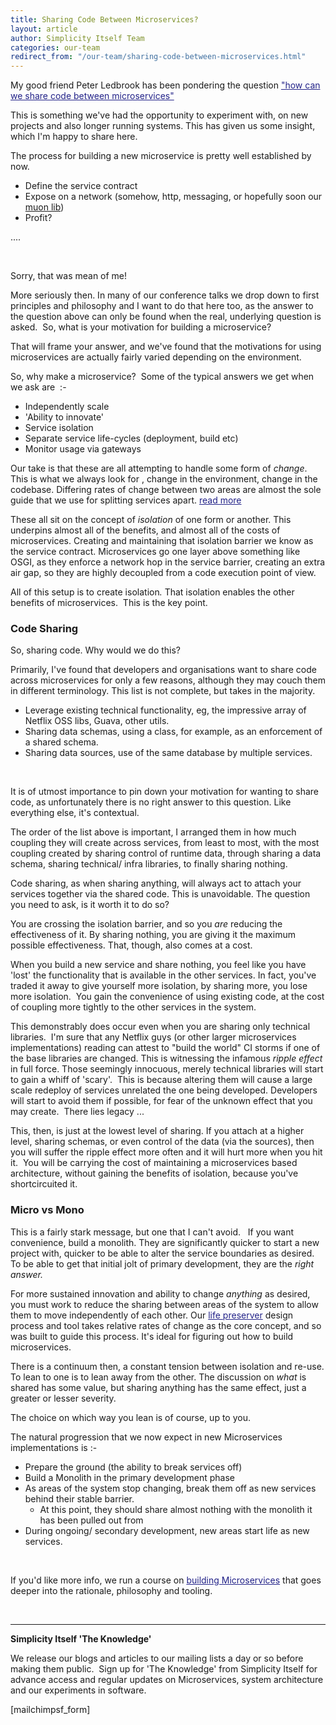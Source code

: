 ```yaml
---
title: Sharing Code Between Microservices?
layout: article
author: Simplicity Itself Team
categories: our-team
redirect_from: "/our-team/sharing-code-between-microservices.html"
---
```

My good friend Peter Ledbrook has been pondering the question <a style="color: #228;" href="http://blog.cacoethes.co.uk/software/code-reuse-in-micro-services">"how can we share code between microservices"</a>

This is something we've had the opportunity to experiment with, on new projects and also longer running systems. This has given us some insight, which I'm happy to share here.

The process for building a new microservice is pretty well established by now.
<ul>
	<li>Define the service contract</li>
	<li>Expose on a network (somehow, http, messaging, or hopefully soon our <a href="https://github.com/simplicityitself/muon-documentation" target="_blank">muon lib</a>)</li>
	<li>Profit?</li>
</ul>
....

&nbsp;

Sorry, that was mean of me!

More seriously then. In many of our conference talks we drop down to first principles and philosophy and I want to do that here too, as the answer to the question above can only be found when the real, underlying question is asked.  So, what is your motivation for building a microservice?

That will frame your answer, and we've found that the motivations for using microservices are actually fairly varied depending on the environment.

So, why make a microservice?  Some of the typical answers we get when we ask are  :-
<ul>
	<li>Independently scale</li>
	<li>'Ability to innovate'</li>
	<li>Service isolation</li>
	<li>Separate service life-cycles (deployment, build etc)</li>
	<li>Monitor usage via gateways</li>
</ul>
Our take is that these are all attempting to handle some form of <em>change</em>. This is what we always look for , change in the environment, change in the codebase. Differing rates of change between two areas are almost the sole guide that we use for splitting services apart. <a style="color: #228;" title="What the Life Preserver Tool does, an intro" href="/public/latest-news/what-the-life-preserver-tool-does-an-intro/" target="_blank">read more</a>

These all sit on the concept of <i>isolation </i>of one form or another. This underpins almost all of the benefits, and almost all of the costs of microservices. Creating and maintaining that isolation barrier we know as the service contract. Microservices go one layer above something like OSGI, as they enforce a network hop in the service barrier, creating an extra air gap, so they are highly decoupled from a code execution point of view.

All of this setup is to create isolation<em>.</em> That isolation<em> </em>enables the other benefits of microservices.  This is the key point.
<h3>Code Sharing</h3>
So, sharing code. Why would we do this?

Primarily, I've found that developers and organisations want to share code across microservices for only a few reasons, although they may couch them in different terminology. This list is not complete, but takes in the majority.
<ul>
	<li>Leverage existing technical functionality, eg, the impressive array of Netflix OSS libs, Guava, other utils.</li>
	<li>Sharing data schemas, using a class, for example, as an enforcement of a shared schema.</li>
	<li>Sharing data sources, use of the same database by multiple services.</li>
</ul>
&nbsp;

It is of utmost importance to pin down your motivation for wanting to share code, as unfortunately there is no right answer to this question. Like everything else, it's contextual.

The order of the list above is important, I arranged them in how much coupling they will create across services, from least to most, with the most coupling created by sharing control of runtime data, through sharing a data schema, sharing technical/ infra libraries, to finally sharing nothing.

Code sharing, as when sharing anything, will always act to attach your services together via the shared code. This is unavoidable. The question you need to ask, is it worth it to do so?

You are crossing the isolation barrier, and so you <em>are</em> reducing the effectiveness of it. By sharing nothing, you are giving it the maximum possible effectiveness. That, though, also comes at a cost.

When you build a new service and share nothing, you feel like you have 'lost' the functionality that is available in the other services. In fact, you've traded it away to give yourself more isolation, by sharing more, you lose more isolation.  You gain the convenience of using existing code, at the cost of coupling more tightly to the other services in the system.

This demonstrably does occur even when you are sharing only technical libraries.  I'm sure that any Netflix guys (or other larger microservices implementations) reading can attest to "build the world" CI storms if one of the base libraries are changed. This is witnessing the infamous <em>ripple effect</em> in full force. Those seemingly innocuous, merely technical libraries will start to gain a whiff of 'scary'.  This is because altering them will cause a large scale redeploy of services unrelated the one being developed. Developers will start to avoid them if possible, for fear of the unknown effect that you may create.  There lies legacy ...

This, then, is just at the lowest level of sharing. If you attach at a higher level, sharing schemas, or even control of the data (via the sources), then you will suffer the ripple effect more often and it will hurt more when you hit it.  You will be carrying the cost of maintaining a microservices based architecture, without gaining the benefits of isolation, because you've shortcircuited it.
<h3>Micro vs Mono</h3>
This is a fairly stark message, but one that I can't avoid.   If you want convenience, build a monolith. They are significantly quicker to start a new project with, quicker to be able to alter the service boundaries as desired. To be able to get that initial jolt of primary development, they are the <em>right answer.</em>

For more sustained innovation and ability to change <em>anything</em> as desired, you must work to reduce the sharing between areas of the system to allow them to move independently of each other. Our <a style="color: #228;" title="What the Life Preserver Tool does, an intro" href="/public/latest-news/what-the-life-preserver-tool-does-an-intro/">life preserver</a> design process and tool takes relative rates of change as the core concept, and so was built to guide this process. It's ideal for figuring out how to build microservices.

There is a continuum then, a constant tension between isolation and re-use. To lean to one is to lean away from the other. The discussion on <em>what</em> is shared has some value, but sharing anything has the same effect, just a greater or lesser severity.

The choice on which way you lean is of course, up to you.

The natural progression that we now expect in new Microservices implementations is :-
<ul>
	<li>Prepare the ground (the ability to break services off)</li>
	<li>Build a Monolith in the primary development phase</li>
	<li>As areas of the system stop changing, break them off as new services behind their stable barrier.
<ul>
	<li>At this point, they should share almost nothing with the monolith it has been pulled out from</li>
</ul>
</li>
	<li>During ongoing/ secondary development, new areas start life as new services.</li>
</ul>
&nbsp;

If you'd like more info, we run a course on <a style="color: #228;" title="Building Antifragile Software with Microservices" href="/training/courses/building_adaptable_software/" target="_blank">building Microservices</a> that goes deeper into the rationale, philosophy and tooling.

&nbsp;

<hr />

<strong>Simplicity Itself 'The Knowledge'</strong>

We release our blogs and articles to our mailing lists a day or so before making them public.  Sign up for 'The Knowledge' from Simplicity Itself for advance access and regular updates on Microservices, system architecture and our experiments in software.

[mailchimpsf_form]
